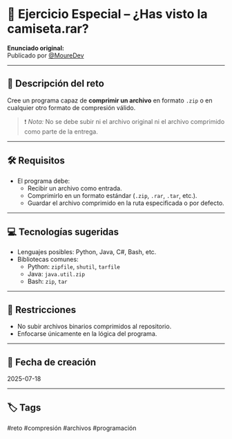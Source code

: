 # 🧥 Ejercicio Especial – ¿Has visto la camiseta.rar?

**Enunciado original:**  
Publicado por [@MoureDev](https://x.com/MoureDev/status/1841531938961592740)

---

## 🎯 Descripción del reto

Cree un programa capaz de **comprimir un archivo** en formato `.zip` o en cualquier otro formato de compresión válido.

> ❗ *Nota:* No se debe subir ni el archivo original ni el archivo comprimido como parte de la entrega.

---

## 🛠️ Requisitos

- El programa debe:
  - Recibir un archivo como entrada.
  - Comprimirlo en un formato estándar (`.zip`, `.rar`, `.tar`, etc.).
  - Guardar el archivo comprimido en la ruta especificada o por defecto.

---

## 💻 Tecnologías sugeridas

- Lenguajes posibles: Python, Java, C#, Bash, etc.
- Bibliotecas comunes:
  - Python: `zipfile`, `shutil`, `tarfile`
  - Java: `java.util.zip`
  - Bash: `zip`, `tar`

---

## 🚫 Restricciones

- No subir archivos binarios comprimidos al repositorio.
- Enfocarse únicamente en la lógica del programa.

---

## 📅 Fecha de creación

2025-07-18

---

## 🏷️ Tags

#reto #compresión #archivos #programación
